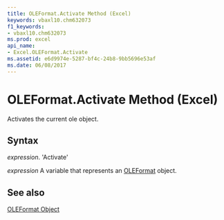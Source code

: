 ```yaml
---
title: OLEFormat.Activate Method (Excel)
keywords: vbaxl10.chm632073
f1_keywords:
- vbaxl10.chm632073
ms.prod: excel
api_name:
- Excel.OLEFormat.Activate
ms.assetid: e6d9974e-5287-bf4c-24b8-9bb5696e53af
ms.date: 06/08/2017
---
```



# OLEFormat.Activate Method (Excel)

Activates the current ole object.


## Syntax

 _expression_. 'Activate'

 _expression_ A variable that represents an [OLEFormat](./Excel.OLEFormat.md) object.


## See also


[OLEFormat Object](Excel.OLEFormat.md)

